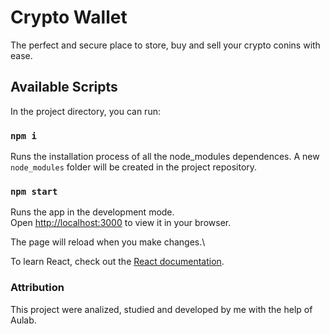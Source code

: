 # Crypto Wallet

The perfect and secure place to store, buy and sell your crypto conins with ease.

## Available Scripts
In the project directory, you can run:

### `npm i`

Runs the installation process of all the node_modules dependences. A new `node_modules` folder will be created in the project repository.

### `npm start`

Runs the app in the development mode.\
Open [http://localhost:3000](http://localhost:3000) to view it in your browser.

The page will reload when you make changes.\

To learn React, check out the [React documentation](https://reactjs.org/).

### Attribution

This project were analized, studied and developed by me with the help of Aulab.
